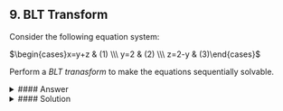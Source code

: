 ## 9. BLT Transform

Consider the following equation system:

$\begin{cases}x=y+z & (1) \\\ y=2 & (2) \\\ z=2-y & (3)\end{cases}$

Perform a *BLT tranasform* to make the equations sequentially solvable.

<details>
<summary>
#### Answer
</summary>

$\begin{cases}y=2 & (2) \\\ z=2-y & (3) \\\ x=y+z & (1)\end{cases}$

</details>

<details>
<summary>
#### Solution
</summary>
**Dependency matrix:**

|         | **x** | **y** | **z** |
|---------|-------|-------|-------|
| **(1)** | 1     | 1     | 1     |
| **(2)** |       | 1     |       |
| **(3)** | 1     |       | 1     |

**Dependency analysis**

Equation (1) depends on equations (2) and (3).
Equation (3) depends on equation (2).

Dependency graph:

<img src="assets/images/dependencygraph.png" width="150">

Sort the equations topologically based on the graph. We start with equation (2), that does not depend on any other equation. 

With (2) removed from the graph, (3) no longer depends on anything, so this is our second equation.

Finally, only (1) remains. The final order of the equations now becomes:

$\begin{cases}y=2 & (2) \\\ z=2-y & (3) \\\ x=y+z & (1)\end{cases}$

With dependency graph:

|         | **x** | **y** | **z** |
|---------|-------|-------|-------|
| **(1)** | 1     |       |       |
| **(2)** |       | 1     |       |
| **(3)** | 1     | 1     | 1     |

No elements above diagonal, so the system is sequentially solvable!

</details>
